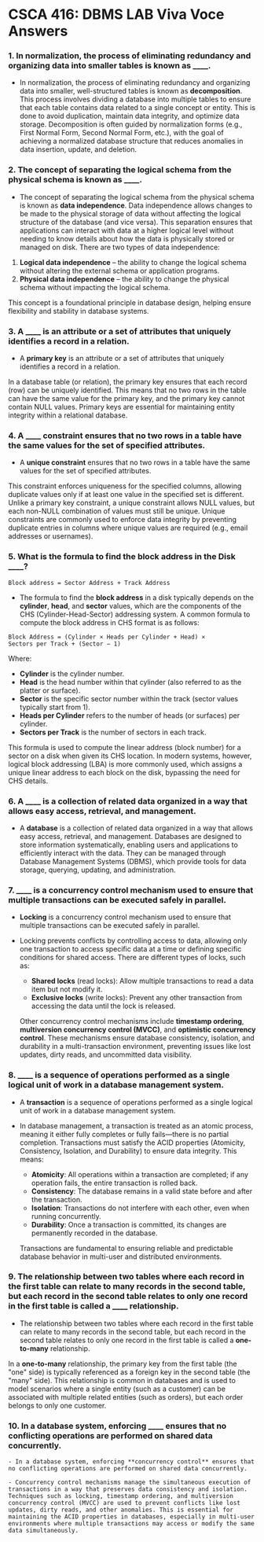 # CSCA 416: DBMS LAB Viva Voce Answers

### 1. In normalization, the process of eliminating redundancy and organizing data into smaller tables is known as **\_\_\_\_**.

- In normalization, the process of eliminating redundancy and organizing data into smaller, well-structured tables is known as **decomposition**.  
  This process involves dividing a database into multiple tables to ensure that each table contains data related to a single concept or entity. This is done to avoid duplication, maintain data integrity, and optimize data storage. Decomposition is often guided by normalization forms (e.g., First Normal Form, Second Normal Form, etc.), with the goal of achieving a normalized database structure that reduces anomalies in data insertion, update, and deletion.

### 2. The concept of separating the logical schema from the physical schema is known as **\_\_\_\_**.

- The concept of separating the logical schema from the physical schema is known as **data independence**.
  Data independence allows changes to be made to the physical storage of data without affecting the logical structure of the database (and vice versa). This separation ensures that applications can interact with data at a higher logical level without needing to know details about how the data is physically stored or managed on disk. There are two types of data independence:

1. **Logical data independence** – the ability to change the logical schema without altering the external schema or application programs.
2. **Physical data independence** – the ability to change the physical schema without impacting the logical schema.

This concept is a foundational principle in database design, helping ensure flexibility and stability in database systems.

### 3. A **\_\_\_\_** is an attribute or a set of attributes that uniquely identifies a record in a relation.

- A **primary key** is an attribute or a set of attributes that uniquely identifies a record in a relation.

In a database table (or relation), the primary key ensures that each record (row) can be uniquely identified. This means that no two rows in the table can have the same value for the primary key, and the primary key cannot contain NULL values. Primary keys are essential for maintaining entity integrity within a relational database.

### 4. A **\_\_\_\_** constraint ensures that no two rows in a table have the same values for the set of specified attributes.

- A **unique constraint** ensures that no two rows in a table have the same values for the set of specified attributes.

This constraint enforces uniqueness for the specified columns, allowing duplicate values only if at least one value in the specified set is different. Unlike a primary key constraint, a unique constraint allows NULL values, but each non-NULL combination of values must still be unique. Unique constraints are commonly used to enforce data integrity by preventing duplicate entries in columns where unique values are required (e.g., email addresses or usernames).

### 5. What is the formula to find the block address in the Disk **\_\_\_\_**?

`Block address = Sector Address + Track Address`

- The formula to find the **block address** in a disk typically depends on the **cylinder**, **head**, and **sector** values, which are the components of the CHS (Cylinder-Head-Sector) addressing system. A common formula to compute the block address in CHS format is as follows:

`Block Address = (Cylinder × Heads per Cylinder + Head) × Sectors per Track + (Sector − 1)`

Where:

- **Cylinder** is the cylinder number.
- **Head** is the head number within that cylinder (also referred to as the platter or surface).
- **Sector** is the specific sector number within the track (sector values typically start from 1).
- **Heads per Cylinder** refers to the number of heads (or surfaces) per cylinder.
- **Sectors per Track** is the number of sectors in each track.

This formula is used to compute the linear address (block number) for a sector on a disk when given its CHS location. In modern systems, however, logical block addressing (LBA) is more commonly used, which assigns a unique linear address to each block on the disk, bypassing the need for CHS details.

### 6. A **\_\_\_\_** is a collection of related data organized in a way that allows easy access, retrieval, and management.

- A **database** is a collection of related data organized in a way that allows easy access, retrieval, and management.
  Databases are designed to store information systematically, enabling users and applications to efficiently interact with the data. They can be managed through Database Management Systems (DBMS), which provide tools for data storage, querying, updating, and administration.

### 7. **\_\_\_\_** is a concurrency control mechanism used to ensure that multiple transactions can be executed safely in parallel.

- **Locking** is a concurrency control mechanism used to ensure that multiple transactions can be executed safely in parallel.

- Locking prevents conflicts by controlling access to data, allowing only one transaction to access specific data at a time or defining specific conditions for shared access. There are different types of locks, such as:

  - **Shared locks** (read locks): Allow multiple transactions to read a data item but not modify it.
  - **Exclusive locks** (write locks): Prevent any other transaction from accessing the data until the lock is released.

  Other concurrency control mechanisms include **timestamp ordering**, **multiversion concurrency control (MVCC)**, and **optimistic concurrency control**. These mechanisms ensure database consistency, isolation, and durability in a multi-transaction environment, preventing issues like lost updates, dirty reads, and uncommitted data visibility.

### 8. **\_\_\_\_** is a sequence of operations performed as a single logical unit of work in a database management system.

- A **transaction** is a sequence of operations performed as a single logical unit of work in a database management system.

- In database management, a transaction is treated as an atomic process, meaning it either fully completes or fully fails—there is no partial completion. Transactions must satisfy the ACID properties (Atomicity, Consistency, Isolation, and Durability) to ensure data integrity. This means:

  - **Atomicity**: All operations within a transaction are completed; if any operation fails, the entire transaction is rolled back.
  - **Consistency**: The database remains in a valid state before and after the transaction.
  - **Isolation**: Transactions do not interfere with each other, even when running concurrently.
  - **Durability**: Once a transaction is committed, its changes are permanently recorded in the database.

  Transactions are fundamental to ensuring reliable and predictable database behavior in multi-user and distributed environments.

### 9. The relationship between two tables where each record in the first table can relate to many records in the second table, but each record in the second table relates to only one record in the first table is called a **\_\_\_\_** relationship.

- The relationship between two tables where each record in the first table can relate to many records in the second table, but each record in the second table relates to only one record in the first table is called a **one-to-many** relationship.

In a **one-to-many** relationship, the primary key from the first table (the "one" side) is typically referenced as a foreign key in the second table (the "many" side). This relationship is common in databases and is used to model scenarios where a single entity (such as a customer) can be associated with multiple related entities (such as orders), but each order belongs to only one customer.

### 10. In a database system, enforcing **\_\_\_\_** ensures that no conflicting operations are performed on shared data concurrently.

    - In a database system, enforcing **concurrency control** ensures that no conflicting operations are performed on shared data concurrently.

    - Concurrency control mechanisms manage the simultaneous execution of transactions in a way that preserves data consistency and isolation. Techniques such as locking, timestamp ordering, and multiversion concurrency control (MVCC) are used to prevent conflicts like lost updates, dirty reads, and other anomalies. This is essential for maintaining the ACID properties in databases, especially in multi-user environments where multiple transactions may access or modify the same data simultaneously.
